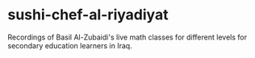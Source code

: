 # sushi-chef-al-riyadiyat
Recordings of Basil Al-Zubaidi's live math classes for different levels for secondary education learners in Iraq.
